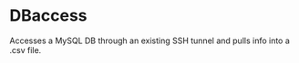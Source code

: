 DBaccess
========

Accesses a MySQL DB through an existing SSH tunnel and pulls info into a .csv file.
